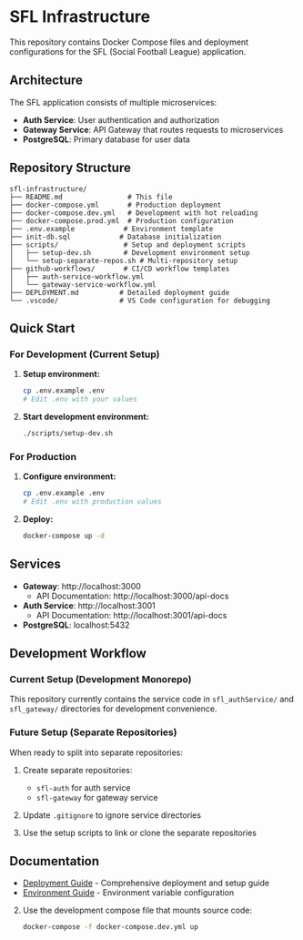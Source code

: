 # SFL Infrastructure

This repository contains Docker Compose files and deployment configurations for
the SFL (Social Football League) application.

## Architecture

The SFL application consists of multiple microservices:

- **Auth Service**: User authentication and authorization
- **Gateway Service**: API Gateway that routes requests to microservices
- **PostgreSQL**: Primary database for user data

## Repository Structure

```
sfl-infrastructure/
├── README.md                # This file
├── docker-compose.yml       # Production deployment
├── docker-compose.dev.yml   # Development with hot reloading
├── docker-compose.prod.yml  # Production configuration
├── .env.example            # Environment template
├── init-db.sql            # Database initialization
├── scripts/                # Setup and deployment scripts
│   ├── setup-dev.sh        # Development environment setup
│   └── setup-separate-repos.sh # Multi-repository setup
├── github-workflows/       # CI/CD workflow templates
│   ├── auth-service-workflow.yml
│   └── gateway-service-workflow.yml
├── DEPLOYMENT.md          # Detailed deployment guide
└── .vscode/               # VS Code configuration for debugging
```

## Quick Start

### For Development (Current Setup)

1. **Setup environment:**

   ```bash
   cp .env.example .env
   # Edit .env with your values
   ```

2. **Start development environment:**
   ```bash
   ./scripts/setup-dev.sh
   ```

### For Production

1. **Configure environment:**

   ```bash
   cp .env.example .env
   # Edit .env with production values
   ```

2. **Deploy:**
   ```bash
   docker-compose up -d
   ```

## Services

- **Gateway**: http://localhost:3000
  - API Documentation: http://localhost:3000/api-docs
- **Auth Service**: http://localhost:3001
  - API Documentation: http://localhost:3001/api-docs
- **PostgreSQL**: localhost:5432

## Development Workflow

### Current Setup (Development Monorepo)

This repository currently contains the service code in `sfl_authService/` and
`sfl_gateway/` directories for development convenience.

### Future Setup (Separate Repositories)

When ready to split into separate repositories:

1. Create separate repositories:

   - `sfl-auth` for auth service
   - `sfl-gateway` for gateway service

2. Update `.gitignore` to ignore service directories
3. Use the setup scripts to link or clone the separate repositories

## Documentation

- [Deployment Guide](DEPLOYMENT.md) - Comprehensive deployment and setup guide
- [Environment Guide](ENV_GUIDE.md) - Environment variable configuration

2. Use the development compose file that mounts source code:
   ```bash
   docker-compose -f docker-compose.dev.yml up
   ```
